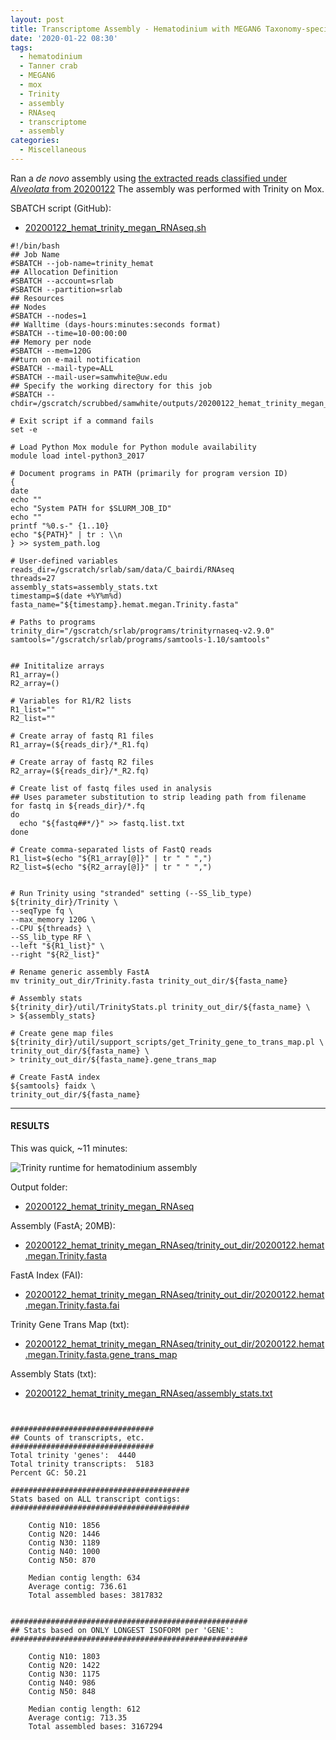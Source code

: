 ```yaml
---
layout: post
title: Transcriptome Assembly - Hematodinium with MEGAN6 Taxonomy-specific Reads with Trinity on Mox
date: '2020-01-22 08:30'
tags:
  - hematodinium
  - Tanner crab
  - MEGAN6
  - mox
  - Trinity
  - assembly
  - RNAseq
  - transcriptome
  - assembly
categories:
  - Miscellaneous
---
```

Ran a _de novo_ assembly using [the extracted reads classified under _Alveolata_ from 20200122](https://robertslab.github.io/sams-notebook/2020/01/22/Data-Wrangling-Arthropoda-and-Alveolata-Taxonomic-RNAseq-FastQ-Extractions.html) The assembly was performed with Trinity on Mox.


SBATCH script (GitHub):

- [20200122_hemat_trinity_megan_RNAseq.sh](https://github.com/RobertsLab/sams-notebook/blob/master/sbatch_scripts/20200122_hemat_trinity_megan_RNAseq.sh)

```shell
#!/bin/bash
## Job Name
#SBATCH --job-name=trinity_hemat
## Allocation Definition
#SBATCH --account=srlab
#SBATCH --partition=srlab
## Resources
## Nodes
#SBATCH --nodes=1
## Walltime (days-hours:minutes:seconds format)
#SBATCH --time=10-00:00:00
## Memory per node
#SBATCH --mem=120G
##turn on e-mail notification
#SBATCH --mail-type=ALL
#SBATCH --mail-user=samwhite@uw.edu
## Specify the working directory for this job
#SBATCH --chdir=/gscratch/scrubbed/samwhite/outputs/20200122_hemat_trinity_megan_RNAseq

# Exit script if a command fails
set -e

# Load Python Mox module for Python module availability
module load intel-python3_2017

# Document programs in PATH (primarily for program version ID)
{
date
echo ""
echo "System PATH for $SLURM_JOB_ID"
echo ""
printf "%0.s-" {1..10}
echo "${PATH}" | tr : \\n
} >> system_path.log

# User-defined variables
reads_dir=/gscratch/srlab/sam/data/C_bairdi/RNAseq
threads=27
assembly_stats=assembly_stats.txt
timestamp=$(date +%Y%m%d)
fasta_name="${timestamp}.hemat.megan.Trinity.fasta"

# Paths to programs
trinity_dir="/gscratch/srlab/programs/trinityrnaseq-v2.9.0"
samtools="/gscratch/srlab/programs/samtools-1.10/samtools"


## Inititalize arrays
R1_array=()
R2_array=()

# Variables for R1/R2 lists
R1_list=""
R2_list=""

# Create array of fastq R1 files
R1_array=(${reads_dir}/*_R1.fq)

# Create array of fastq R2 files
R2_array=(${reads_dir}/*_R2.fq)

# Create list of fastq files used in analysis
## Uses parameter substitution to strip leading path from filename
for fastq in ${reads_dir}/*.fq
do
  echo "${fastq##*/}" >> fastq.list.txt
done

# Create comma-separated lists of FastQ reads
R1_list=$(echo "${R1_array[@]}" | tr " " ",")
R2_list=$(echo "${R2_array[@]}" | tr " " ",")


# Run Trinity using "stranded" setting (--SS_lib_type)
${trinity_dir}/Trinity \
--seqType fq \
--max_memory 120G \
--CPU ${threads} \
--SS_lib_type RF \
--left "${R1_list}" \
--right "${R2_list}"

# Rename generic assembly FastA
mv trinity_out_dir/Trinity.fasta trinity_out_dir/${fasta_name}

# Assembly stats
${trinity_dir}/util/TrinityStats.pl trinity_out_dir/${fasta_name} \
> ${assembly_stats}

# Create gene map files
${trinity_dir}/util/support_scripts/get_Trinity_gene_to_trans_map.pl \
trinity_out_dir/${fasta_name} \
> trinity_out_dir/${fasta_name}.gene_trans_map

# Create FastA index
${samtools} faidx \
trinity_out_dir/${fasta_name}
```

---

#### RESULTS

This was quick, ~11 minutes:

![Trinity runtime for hematodinium assembly](https://github.com/RobertsLab/sams-notebook/blob/master/images/screencaps/20200122_hemat_trinity_megan_RNAseq_runtime.png?raw=true)

Output folder:

- [20200122_hemat_trinity_megan_RNAseq](https://gannet.fish.washington.edu/Atumefaciens/20200122_hemat_trinity_megan_RNAseq/)

Assembly (FastA; 20MB):

- [20200122_hemat_trinity_megan_RNAseq/trinity_out_dir/20200122.hemat.megan.Trinity.fasta](https://gannet.fish.washington.edu/Atumefaciens/20200122_hemat_trinity_megan_RNAseq/trinity_out_dir/20200122.hemat.megan.Trinity.fasta)

FastA Index (FAI):

- [20200122_hemat_trinity_megan_RNAseq/trinity_out_dir/20200122.hemat.megan.Trinity.fasta.fai](https://gannet.fish.washington.edu/Atumefaciens/20200122_hemat_trinity_megan_RNAseq/trinity_out_dir/20200122.hemat.megan.Trinity.fasta.fai)

Trinity Gene Trans Map (txt):

- [20200122_hemat_trinity_megan_RNAseq/trinity_out_dir/20200122.hemat.megan.Trinity.fasta.gene_trans_map](https://gannet.fish.washington.edu/Atumefaciens/20200122_hemat_trinity_megan_RNAseq/trinity_out_dir/20200122.hemat.megan.Trinity.fasta.gene_trans_map)

Assembly Stats (txt):

- [20200122_hemat_trinity_megan_RNAseq/assembly_stats.txt](https://gannet.fish.washington.edu/Atumefaciens/20200122_hemat_trinity_megan_RNAseq/assembly_stats.txt)

```


################################
## Counts of transcripts, etc.
################################
Total trinity 'genes':	4440
Total trinity transcripts:	5183
Percent GC: 50.21

########################################
Stats based on ALL transcript contigs:
########################################

	Contig N10: 1856
	Contig N20: 1446
	Contig N30: 1189
	Contig N40: 1000
	Contig N50: 870

	Median contig length: 634
	Average contig: 736.61
	Total assembled bases: 3817832


#####################################################
## Stats based on ONLY LONGEST ISOFORM per 'GENE':
#####################################################

	Contig N10: 1803
	Contig N20: 1422
	Contig N30: 1175
	Contig N40: 986
	Contig N50: 848

	Median contig length: 612
	Average contig: 713.35
	Total assembled bases: 3167294
```
